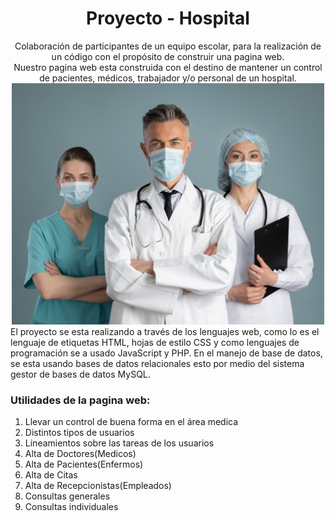 <div align="center">
  <h1>Proyecto - Hospital</h1>
  Colaboración de participantes de un equipo escolar, para la realización de un código con el propósito de construir una pagina web.
  <br>
  Nuestro pagina web esta construida con el destino de mantener un control de pacientes, médicos, trabajador y/o personal de un hospital.
  <br>
  <img src="https://github.com/Ultron021122/proyecto_hospital/blob/main/img/fondOne.jpg" width="500">
</div>
El proyecto se esta realizando a través de los lenguajes web, como lo es el lenguaje de etiquetas HTML, hojas de estilo CSS y como lenguajes de programación se a usado JavaScript y PHP. En el manejo de base de datos, se esta usando bases de datos relacionales esto por medio del sistema gestor de bases de datos MySQL.
<h3>Utilidades de la pagina web:</h3>
<ol>
  <li>Llevar un control de buena forma en el área medica</li>
  <li>Distintos tipos de usuarios</li>
  <li>Lineamientos sobre las tareas de los usuarios</li>
  <li>Alta de Doctores(Medicos)</li>
  <li>Alta de Pacientes(Enfermos)</li>
  <li>Alta de Citas</li>
  <li>Alta de Recepcionistas(Empleados)</li>
  <li>Consultas generales</li>
  <li>Consultas individuales</li>
</ol>

